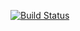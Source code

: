 [![Build Status](https://app.travis-ci.com/MikhailPushkarev25/spring_mvc.svg?branch=master)](https://app.travis-ci.com/MikhailPushkarev25/spring_mvc)
